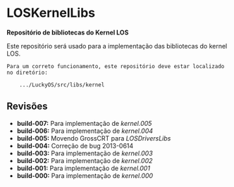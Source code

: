 # LOSKernelLibs #
**Repositório de bibliotecas do Kernel LOS**

Este repositório será usado para a implementação das bibliotecas do kernel LOS.

```
Para um correto funcionamento, este repositório deve estar localizado no diretório:

	.../LuckyOS/src/libs/kernel
```

## Revisões ##

* **build-007:** Para implementação de *kernel.005*
* **build-006:** Para implementação de *kernel.004*
* **build-005:** Movendo GrossCRT para *LOSDriversLibs*
* **build-004:** Correção de bug 2013-0614
* **build-003:** Para implementação de *kernel.003*
* **build-002:** Para implementação de *kernel.002*
* **build-001:** Para implementação de *kernel.001*
* **build-000:** Para implementação de *kernel.000*
